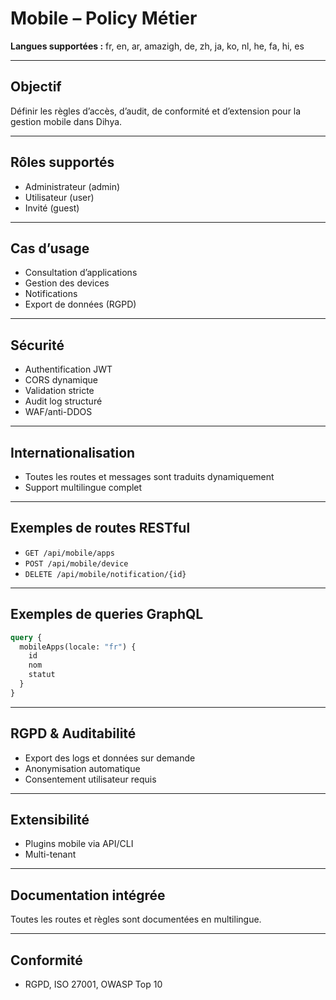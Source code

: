 # Mobile – Policy Métier

**Langues supportées :** fr, en, ar, amazigh, de, zh, ja, ko, nl, he, fa, hi, es

---

## Objectif
Définir les règles d’accès, d’audit, de conformité et d’extension pour la gestion mobile dans Dihya.

---

## Rôles supportés
- Administrateur (admin)
- Utilisateur (user)
- Invité (guest)

---

## Cas d’usage
- Consultation d’applications
- Gestion des devices
- Notifications
- Export de données (RGPD)

---

## Sécurité
- Authentification JWT
- CORS dynamique
- Validation stricte
- Audit log structuré
- WAF/anti-DDOS

---

## Internationalisation
- Toutes les routes et messages sont traduits dynamiquement
- Support multilingue complet

---

## Exemples de routes RESTful
- `GET /api/mobile/apps`
- `POST /api/mobile/device`
- `DELETE /api/mobile/notification/{id}`

---

## Exemples de queries GraphQL
```graphql
query {
  mobileApps(locale: "fr") {
    id
    nom
    statut
  }
}
```

---

## RGPD & Auditabilité
- Export des logs et données sur demande
- Anonymisation automatique
- Consentement utilisateur requis

---

## Extensibilité
- Plugins mobile via API/CLI
- Multi-tenant

---

## Documentation intégrée
Toutes les routes et règles sont documentées en multilingue.

---

## Conformité
- RGPD, ISO 27001, OWASP Top 10
